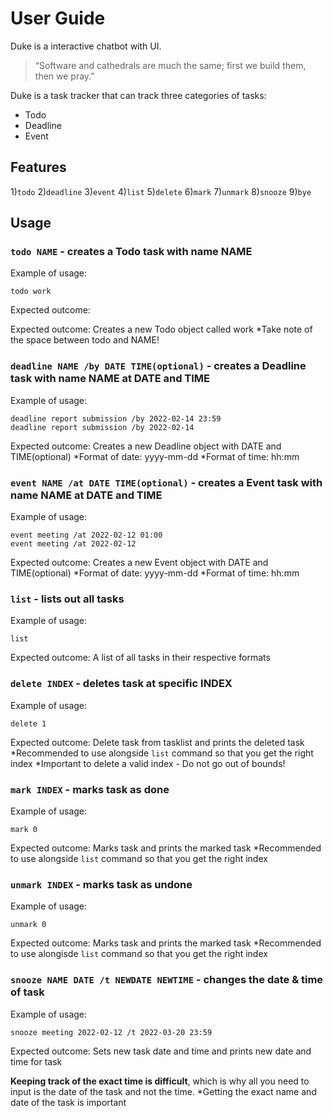 # User Guide
Duke is a interactive chatbot with UI.
> “Software and cathedrals are much the same; first we build them, then we pray.”

Duke is a task tracker that can track three categories of tasks:
- Todo
- Deadline
- Event

## Features 
1)`todo`
2)`deadline`
3)`event`
4)`list`
5)`delete`
6)`mark`
7)`unmark`
8)`snooze`
9)`bye`

## Usage

### `todo NAME` - creates a Todo task with name NAME

Example of usage: 

`todo work`

Expected outcome:

Expected outcome:
Creates a new Todo object called work
*Take note of the space between todo and NAME!

### `deadline NAME /by DATE TIME(optional)` - creates a Deadline task with name NAME at DATE and TIME

Example of usage:
```
deadline report submission /by 2022-02-14 23:59
deadline report submission /by 2022-02-14
```

Expected outcome:
Creates a new Deadline object with DATE and TIME(optional)
*Format of date: yyyy-mm-dd
*Format of time: hh:mm

### `event NAME /at DATE TIME(optional)` - creates a Event task with name NAME at DATE and TIME

Example of usage:
```
event meeting /at 2022-02-12 01:00
event meeting /at 2022-02-12
```

Expected outcome:
Creates a new Event object with DATE and TIME(optional)
*Format of date: yyyy-mm-dd
*Format of time: hh:mm

### `list` - lists out all tasks

Example of usage:
```
list
```

Expected outcome:
A list of all tasks in their respective formats

### `delete INDEX` - deletes task at specific INDEX

Example of usage:
```
delete 1
```

Expected outcome:
Delete task from tasklist and prints the deleted task
*Recommended to use alongside `list` command so that you get the right index
*Important to delete a valid index - Do not go out of bounds!

### `mark INDEX` - marks task as done

Example of usage:
```
mark 0
```

Expected outcome:
Marks task and prints the marked task
*Recommended to use alongside `list` command so that you get the right index

### `unmark INDEX` - marks task as undone

Example of usage:
```
unmark 0
```

Expected outcome:
Marks task and prints the marked task
*Recommended to use alongisde `list` command so that you get the right index

### `snooze NAME DATE /t NEWDATE NEWTIME` - changes the date & time of task

Example of usage:
```
snooze meeting 2022-02-12 /t 2022-03-20 23:59
```

Expected outcome:
Sets new task date and time and prints new date and time for task

__Keeping track of the exact time is difficult__, which is why all you need to input is the date of the task and not the time.
*Getting the exact name and date of the task is important


